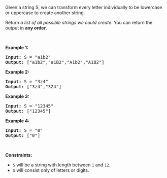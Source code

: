 Given a string S, we can transform every letter individually&nbsp;to be lowercase or uppercase to create another string.

Return _a list of all possible strings we could create_. You can return the output&nbsp;in __any order__.

&nbsp;

__Example 1:__

<pre>
<strong>Input:</strong> S = "a1b2"
<strong>Output:</strong> ["a1b2","a1B2","A1b2","A1B2"]
</pre>

__Example 2:__

<pre>
<strong>Input:</strong> S = "3z4"
<strong>Output:</strong> ["3z4","3Z4"]
</pre>

__Example 3:__

<pre>
<strong>Input:</strong> S = "12345"
<strong>Output:</strong> ["12345"]
</pre>

__Example 4:__

<pre>
<strong>Input:</strong> S = "0"
<strong>Output:</strong> ["0"]
</pre>

&nbsp;

__Constraints:__

*   `` S `` will be a string with length between `` 1 `` and `` 12 ``.
*   `` S `` will consist only of letters or digits.